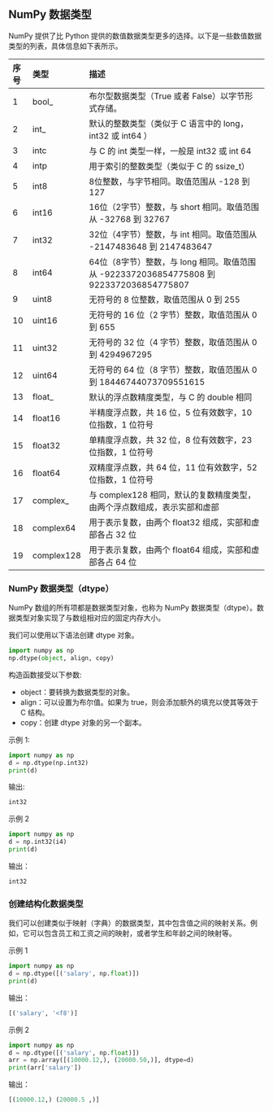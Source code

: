 ## NumPy 数据类型
NumPy 提供了比 Python 提供的数值数据类型更多的选择。以下是一些数值数据类型的列表，具体信息如下表所示。

| 序号 | 类型       | 描述                                                                                    |
| :--- | :--------- | :-------------------------------------------------------------------------------------- |
| 1    | bool_      | 布尔型数据类型（True 或者 False）以字节形式存储。                                       |
| 2    | int_       | 默认的整数类型（类似于 C 语言中的 long，int32 或 int64 ）                               |
| 3    | intc       | 与 C 的 int 类型一样，一般是 int32 或 int 64                                            |
| 4    | intp       | 用于索引的整数类型（类似于 C 的 ssize_t）                                               |
| 5    | int8       | 8位整数，与字节相同。取值范围从 -128 到 127                                             |
| 6    | int16      | 16位（2字节）整数，与 short 相同。取值范围从 -32768 到 32767                            |
| 7    | int32      | 32位（4字节）整数，与 int 相同。取值范围从 -2147483648 到 2147483647                    |
| 8    | int64      | 64位（8字节）整数，与 long 相同。取值范围从 -9223372036854775808 到 9223372036854775807 |
| 9    | uint8      | 无符号的 8 位整数，取值范围从 0 到 255                                                  |
| 10   | uint16     | 无符号的 16 位（2 字节）整数，取值范围从 0 到 655                                       |
| 11   | uint32     | 无符号的 32 位（4 字节）整数，取值范围从 0 到 4294967295                                |
| 12   | uint64     | 无符号的 64 位（8 字节）整数，取值范围从 0 到 18446744073709551615                      |
| 13   | float_     | 默认的浮点数精度类型，与 C 的 double 相同                                               |
| 14   | float16    | 半精度浮点数，共 16 位，5 位有效数字，10 位指数，1 位符号                               |
| 15   | float32    | 单精度浮点数，共 32 位，8 位有效数字，23 位指数，1 位符号                               |
| 16   | float64    | 双精度浮点数，共 64 位，11 位有效数字，52 位指数，1 位符号                              |
| 17   | complex_   | 与 complex128 相同，默认的复数精度类型，由两个浮点数组成，表示实部和虚部                |
| 18   | complex64  | 用于表示复数，由两个 float32 组成，实部和虚部各占 32 位                                 |
| 19   | complex128 | 用于表示复数，由两个 float64 组成，实部和虚部各占 64 位                                 |

### NumPy 数据类型（dtype）
NumPy 数组的所有项都是数据类型对象，也称为 NumPy 数据类型（dtype）。数据类型对象实现了与数组相对应的固定内存大小。

我们可以使用以下语法创建 dtype 对象。
```python
import numpy as np
np.dtype(object, align, copy)
```

构造函数接受以下参数:
- object：要转换为数据类型的对象。
- align：可以设置为布尔值。如果为 true，则会添加额外的填充以使其等效于 C 结构。
- copy：创建 dtype 对象的另一个副本。

示例 1:
```python
import numpy as np
d = np.dtype(np.int32)
print(d)
```
输出:
```python
int32
```

示例 2
```python
import numpy as np
d = np.int32(i4)
print(d)
```
输出：
```python
int32
```

### 创建结构化数据类型
我们可以创建类似于映射（字典）的数据类型，其中包含值之间的映射关系。例如，它可以包含员工和工资之间的映射，或者学生和年龄之间的映射等。

示例 1
```python
import numpy as np
d = np.dtype([('salary', np.float)])
print(d)
```
输出：
```python
[('salary', '<f8')]
```
示例 2
```python
import numpy as np
d = np.dtype([('salary', np.float)])
arr = np.array([(10000.12,), (20000.50,)], dtype=d)
print(arr['salary'])
```
输出：
```python
[(10000.12,) (20000.5 ,)]
```
